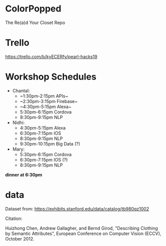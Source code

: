 # ColorPopped
The Re(a)d Your Closet Repo

# Trello 
https://trello.com/b/kyECERfy/pearl-hacks19

# Workshop Schedules
- Chantal:
  - ~1:30pm-2:15pm APIs~
  - ~2:30pm-3:15pm Firebase~
  - ~4:30pm-5:15pm Alexa~
  - 5:30pm-6:15pm Cordova
  - 8:30pm-9:15pm NLP
- Nidhi:
  - 4:30pm-5:15pm Alexa
  - 6:30pm-7:15pm IOS
  - 8:30pm-9:15pm NLP
  - 9:30pm-10:15pm Big Data (?)
- Mary: 
  - 5:30pm-6:15pm Cordova
  - 6:30pm-7:15pm IOS (?)
  - 8:30pm-9:15pm NLP
  
**dinner at 6:30pm**


# data
Dataset from:
https://exhibits.stanford.edu/data/catalog/tb980qz1002

Citation:

Huizhong Chen, Andrew Gallagher, and Bernd Girod, "Describing Clothing by Semantic Attributes", European Conference on Computer Vision (ECCV), October 2012.
